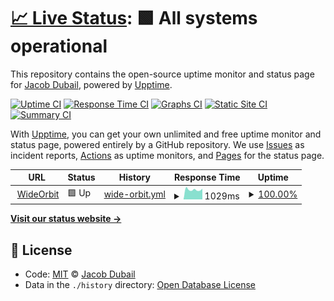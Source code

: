# [📈 Live Status](https://jacobdubail.github.io/wo-monitor): <!--live status--> **🟩 All systems operational**

This repository contains the open-source uptime monitor and status page for [Jacob Dubail](https://jacobdubail.com), powered by [Upptime](https://github.com/upptime/upptime).

[![Uptime CI](https://github.com/koj-co/upptime/workflows/Uptime%20CI/badge.svg)](https://github.com/koj-co/upptime/actions?query=workflow%3A%22Uptime+CI%22)
[![Response Time CI](https://github.com/koj-co/upptime/workflows/Response%20Time%20CI/badge.svg)](https://github.com/koj-co/upptime/actions?query=workflow%3A%22Response+Time+CI%22)
[![Graphs CI](https://github.com/koj-co/upptime/workflows/Graphs%20CI/badge.svg)](https://github.com/koj-co/upptime/actions?query=workflow%3A%22Graphs+CI%22)
[![Static Site CI](https://github.com/koj-co/upptime/workflows/Static%20Site%20CI/badge.svg)](https://github.com/koj-co/upptime/actions?query=workflow%3A%22Static+Site+CI%22)
[![Summary CI](https://github.com/koj-co/upptime/workflows/Summary%20CI/badge.svg)](https://github.com/koj-co/upptime/actions?query=workflow%3A%22Summary+CI%22)

With [Upptime](https://upptime.js.org), you can get your own unlimited and free uptime monitor and status page, powered entirely by a GitHub repository. We use [Issues](https://github.com/jacobdubail/wo-monitor/issues) as incident reports, [Actions](https://github.com/jacobdubail/wo-monitor/actions) as uptime monitors, and [Pages](https://jacobdubail.github.io/wo-monitor) for the status page.

<!--start: status pages-->
<!-- This summary is generated by Upptime (https://github.com/upptime/upptime) -->
<!-- Do not edit this manually, your changes will be overwritten -->
<!-- prettier-ignore -->
| URL | Status | History | Response Time | Uptime |
| --- | ------ | ------- | ------------- | ------ |
| <img alt="" src="https://favicons.githubusercontent.com/www.wideorbit.com" height="13"> [WideOrbit](https://www.wideorbit.com) | 🟩 Up | [wide-orbit.yml](https://github.com/jacobdubail/wo-monitor/commits/HEAD/history/wide-orbit.yml) | <details><summary><img alt="Response time graph" src="./graphs/wide-orbit/response-time-week.png" height="20"> 1029ms</summary><br><a href="https://wo-monitor.jacobdubail.com/history/wide-orbit"><img alt="Response time 737" src="https://img.shields.io/endpoint?url=https%3A%2F%2Fraw.githubusercontent.com%2Fjacobdubail%2Fwo-monitor%2FHEAD%2Fapi%2Fwide-orbit%2Fresponse-time.json"></a><br><a href="https://wo-monitor.jacobdubail.com/history/wide-orbit"><img alt="24-hour response time 1037" src="https://img.shields.io/endpoint?url=https%3A%2F%2Fraw.githubusercontent.com%2Fjacobdubail%2Fwo-monitor%2FHEAD%2Fapi%2Fwide-orbit%2Fresponse-time-day.json"></a><br><a href="https://wo-monitor.jacobdubail.com/history/wide-orbit"><img alt="7-day response time 1029" src="https://img.shields.io/endpoint?url=https%3A%2F%2Fraw.githubusercontent.com%2Fjacobdubail%2Fwo-monitor%2FHEAD%2Fapi%2Fwide-orbit%2Fresponse-time-week.json"></a><br><a href="https://wo-monitor.jacobdubail.com/history/wide-orbit"><img alt="30-day response time 1086" src="https://img.shields.io/endpoint?url=https%3A%2F%2Fraw.githubusercontent.com%2Fjacobdubail%2Fwo-monitor%2FHEAD%2Fapi%2Fwide-orbit%2Fresponse-time-month.json"></a><br><a href="https://wo-monitor.jacobdubail.com/history/wide-orbit"><img alt="1-year response time 737" src="https://img.shields.io/endpoint?url=https%3A%2F%2Fraw.githubusercontent.com%2Fjacobdubail%2Fwo-monitor%2FHEAD%2Fapi%2Fwide-orbit%2Fresponse-time-year.json"></a></details> | <details><summary><a href="https://wo-monitor.jacobdubail.com/history/wide-orbit">100.00%</a></summary><a href="https://wo-monitor.jacobdubail.com/history/wide-orbit"><img alt="All-time uptime 99.14%" src="https://img.shields.io/endpoint?url=https%3A%2F%2Fraw.githubusercontent.com%2Fjacobdubail%2Fwo-monitor%2FHEAD%2Fapi%2Fwide-orbit%2Fuptime.json"></a><br><a href="https://wo-monitor.jacobdubail.com/history/wide-orbit"><img alt="24-hour uptime 100.00%" src="https://img.shields.io/endpoint?url=https%3A%2F%2Fraw.githubusercontent.com%2Fjacobdubail%2Fwo-monitor%2FHEAD%2Fapi%2Fwide-orbit%2Fuptime-day.json"></a><br><a href="https://wo-monitor.jacobdubail.com/history/wide-orbit"><img alt="7-day uptime 100.00%" src="https://img.shields.io/endpoint?url=https%3A%2F%2Fraw.githubusercontent.com%2Fjacobdubail%2Fwo-monitor%2FHEAD%2Fapi%2Fwide-orbit%2Fuptime-week.json"></a><br><a href="https://wo-monitor.jacobdubail.com/history/wide-orbit"><img alt="30-day uptime 98.58%" src="https://img.shields.io/endpoint?url=https%3A%2F%2Fraw.githubusercontent.com%2Fjacobdubail%2Fwo-monitor%2FHEAD%2Fapi%2Fwide-orbit%2Fuptime-month.json"></a><br><a href="https://wo-monitor.jacobdubail.com/history/wide-orbit"><img alt="1-year uptime 99.14%" src="https://img.shields.io/endpoint?url=https%3A%2F%2Fraw.githubusercontent.com%2Fjacobdubail%2Fwo-monitor%2FHEAD%2Fapi%2Fwide-orbit%2Fuptime-year.json"></a></details>

<!--end: status pages-->

[**Visit our status website →**](https://jacobdubail.github.io/wo-monitor)

## 📄 License

- Code: [MIT](./LICENSE) © [Jacob Dubail](https://jacobdubail.com)
- Data in the `./history` directory: [Open Database License](https://opendatacommons.org/licenses/odbl/1-0/)

